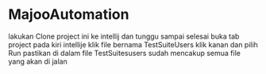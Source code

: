 # MajooAutomation
lakukan Clone project ini ke intellij dan tunggu sampai selesai
buka tab project pada kiri intellije klik file bernama TestSuiteUsers
klik kanan dan pilih Run
pastikan di dalam file TestSuitesusers sudah mencakup semua file yang akan di jalan
